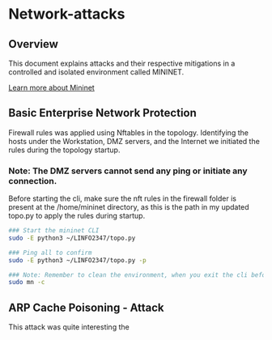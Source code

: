 # Network-attacks

## Overview

This document explains attacks and their respective mitigations in a controlled and isolated environment called MININET.

[Learn more about Mininet](http://mininet.org/)

## Basic Enterprise Network Protection

Firewall rules was applied using Nftables in the topology. Identifying the hosts under the Workstation, DMZ servers, and the Internet we initiated the rules during the topology startup.

### Note: The DMZ servers cannot send any ping or initiate any connection.

Before starting the cli, make sure the nft rules in the firewall folder is present at the /home/mininet directory, as this is the path in my updated topo.py to apply the rules during startup.

```bash
### Start the mininet CLI
sudo -E python3 ~/LINFO2347/topo.py

### Ping all to confirm
sudo -E python3 ~/LINFO2347/topo.py -p

### Note: Remember to clean the environment, when you exit the cli before rerun.
sudo mn -c
```

## ARP Cache Poisoning - Attack

This attack was quite interesting the
